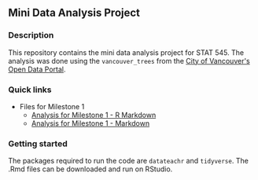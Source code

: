 ## Mini Data Analysis Project

### Description

This repository contains the mini data analysis project for STAT 545. The analysis was done using the `vancouver_trees` from the [City of Vancouver's Open Data Portal](#0).

### Quick links

-   Files for Milestone 1
    -   [Analysis for Milestone 1 - R Markdown](https://github.com/stat545ubc-2023/mda-eullyao/blob/main/MIlestone%201/mini-project-1.Rmd)
    -   [Analysis for Milestone 1 - Markdown](https://github.com/stat545ubc-2023/mda-eullyao/blob/main/MIlestone%201/mini-project-1.md)

### Getting started

The packages required to run the code are `datateachr` and `tidyverse`. The .Rmd files can be downloaded and run on RStudio.
